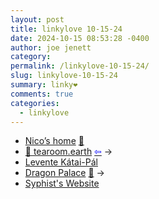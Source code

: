 ```yaml
---
layout: post
title: 𝚕𝚒𝚗𝚔𝚢𝚕𝚘𝚟𝚎 𝟷𝟶-𝟷𝟻-𝟸𝟺
date: 2024-10-15 08:53:28 -0400
author: joe jenett
category: 
permalink: /linkylove-10-15-24/
slug: linkylove-10-15-24
summary: 𝚕𝚒𝚗𝚔𝚢❤️
comments: true
categories:
  - linkylove
---
```

<ul class="linkylove">
	<li><a title="Nico’s home" href="https://nicochilla.com/">Nico’s home</a> <a title="source" href="https://pinboard.in/u:mikael">📌</a></li>
	<li><a title="Welcome to my cozy tearoom on planet Earth!" href="https://tearoom.earth/">🍵 tearoom.earth</a>  <a title="source" href="https://frills.dev/links/"><span style="color:blue;">&#8678;</span></a> <span title="led to site shown below">&#8594;</span></li>
	<li><a title="Levente Kátai-Pál" href="https://levente.blog/">Levente Kátai-Pál</a></li>
	<li><a title="Drako Blaze" href="https://drakoblazer.neocities.org/">Dragon Palace</a> <a title="source" href="https://pinboard.in/u:ramblinggit">📌</a> <span title="led to site shown below">&#8594;</span></li>
	<li><a title="Syphist's Website" href="https://syphist.com/">Syphist's Website</a></li>
</ul>
<a style="display:none;" href="https://brid.gy/publish/mastodon"><small>(cross-posted to mastodon)</small></a>